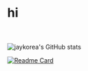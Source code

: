 # hi<br></br>

![jaykorea's GitHub stats](https://github-readme-stats.vercel.app/api?username=jaykorea&show_icons=true&theme=drak)

[![Readme Card](https://github-readme-stats.vercel.app/api/pin/?username=jaykorea&repo=Isaac-RL-Two-wheel-Legged-Bot&theme=dracula)](https://github.com/jaykorea/Isaac-RL-Two-wheel-Legged-Bot)
